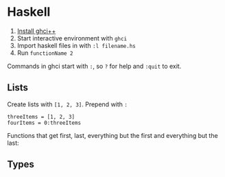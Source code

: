 # Haskell

1. [Install ghci++](https://www.haskell.org/downloads/)
2. Start interactive environment with `ghci`
3. Import haskell files in with `:l filename.hs`
4. Run `functionName 2`

Commands in ghci start with `:`, so `?` for help and `:quit` to exit.


## Lists

Create lists with `[1, 2, 3]`. Prepend with `:`

    threeItems = [1, 2, 3]
    fourItems = 0:threeItems

Functions that get first, last, everything but the first and everything but the last: 


## Types


